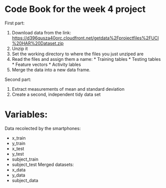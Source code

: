 # Code Book for the week 4 project 

First part:
  1. Download data from the link: https://d396qusza40orc.cloudfront.net/getdata%2Fprojectfiles%2FUCI%20HAR%20Dataset.zip 
  2. Unzip it 
  3. Set the working directory to where the files you just unziped are
  4. Read the files and assign them a name:
    * Training tables 
    * Testing tables
    * Feature vectors
    * Activity lables 
  5. Merge the data into a new data frame. 
  
Second part:
  1. Extract measurements of mean and standard deviation
  2. Create a second, independent tidy data set
  
# Variables:
Data recolected by the smartphones: 
  * x_train
  * y_train
  * x_test
  * y_test
  * subject_train 
  * subject_test 
Merged datasets:
  * x_data 
  * y_data 
  * subject_data 
